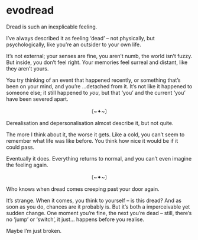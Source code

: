 # evodread
<!-- #SQUARK live!
| dest = self/evodread
| title = Evodread
| capt = Dying inside.
| desc = A peculiar psychological afflication that comes and goes.
| style = personal
| duality = dark
| index = personal
-->

Dread is such an inexplicable feeling.

I’ve always described it as feeling ‘dead’ – not physically, but psychologically, like you’re an outsider to your own life.

It’s not external; your senses are fine, you aren’t numb, the world isn’t fuzzy. But inside, you don’t feel right. Your memories feel surreal and distant, like they aren’t yours.

You try thinking of an event that happened recently, or something that’s been on your mind, and you’re ...detached from it. It’s not like it happened to someone else; it still happened to *you*, but that ‘you’ and the current ‘you’ have been severed apart.

<p align="center">〔~✦~〕</p>

Derealisation and depersonalisation almost describe it, but not quite.

The more I think about it, the worse it gets. Like a cold, you can’t seem to remember what life was like before. You think how nice it would be if it could pass.

Eventually it does. Everything returns to normal, and you can’t even imagine the feeling again.

<p align="center">〔~✦~〕</p>

Who knows when dread comes creeping past your door again.

It’s strange. When it comes, you think to yourself – is this dread? And as soon as you do, chances are it probably is. But it’s both a imperceivable yet sudden change. One moment you’re fine, the next you’re dead –  still, there’s no ‘jump’ or ‘switch’, it just... happens before you realise.

Maybe I’m just broken.
